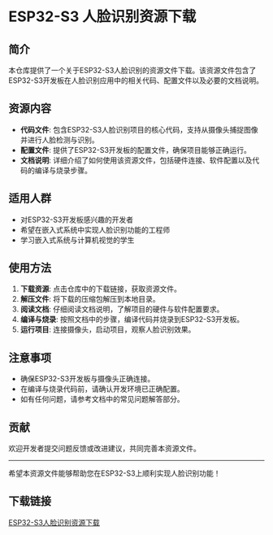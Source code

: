 # ESP32-S3 人脸识别资源下载

## 简介
本仓库提供了一个关于ESP32-S3人脸识别的资源文件下载。该资源文件包含了ESP32-S3开发板在人脸识别应用中的相关代码、配置文件以及必要的文档说明。

## 资源内容
- **代码文件**: 包含ESP32-S3人脸识别项目的核心代码，支持从摄像头捕捉图像并进行人脸检测与识别。
- **配置文件**: 提供了ESP32-S3开发板的配置文件，确保项目能够正确运行。
- **文档说明**: 详细介绍了如何使用该资源文件，包括硬件连接、软件配置以及代码的编译与烧录步骤。

## 适用人群
- 对ESP32-S3开发板感兴趣的开发者
- 希望在嵌入式系统中实现人脸识别功能的工程师
- 学习嵌入式系统与计算机视觉的学生

## 使用方法
1. **下载资源**: 点击仓库中的下载链接，获取资源文件。
2. **解压文件**: 将下载的压缩包解压到本地目录。
3. **阅读文档**: 仔细阅读文档说明，了解项目的硬件与软件配置要求。
4. **编译与烧录**: 按照文档中的步骤，编译代码并烧录到ESP32-S3开发板。
5. **运行项目**: 连接摄像头，启动项目，观察人脸识别效果。

## 注意事项
- 确保ESP32-S3开发板与摄像头正确连接。
- 在编译与烧录代码前，请确认开发环境已正确配置。
- 如有任何问题，请参考文档中的常见问题解答部分。

## 贡献
欢迎开发者提交问题反馈或改进建议，共同完善本资源文件。

---

希望本资源文件能够帮助您在ESP32-S3上顺利实现人脸识别功能！

## 下载链接

[ESP32-S3人脸识别资源下载](https://pan.quark.cn/s/98ec64491eb4)